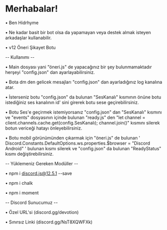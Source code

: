 # Merhabalar!

• Ben Hidrhyme   

• Ne kadar basit bir bot olsa da yapamayan veya destek almak isteyen arkadaşlar kullanabilir.

• v12 Öneri Şikayet Botu

-- Kullanımı --

• Main dosyası yani "öneri.js" de yapacağınız bir şey bulunmamaktadır herşeyi "config.json" dan ayarlayabilirsiniz.

• Bota dm den gelicek mesajları "config.json" dan ayarladığınız log kanalına atar.

• İsterseniz botu "config.json" da bulunan "SesKanalı" kısmının önüne botu istediğiniz ses kanalının id' sini girerek botu sese geçirebilirsiniz.

• Botu Ses'e geçirmek istemiyorsanız "config.json" dan "SesKanalı" kısmını ve "events" dosyasının içinde bulunan "ready.js" den "let channel = client.channels.cache.get(config.SesKanalı); channel.join()" kısmını silerek botun vericeği hatayı önleyebilirsiniz.

• Botu mobil görünümünden çıkarmak için "öneri.js" de bulunan ' Discord.Constants.DefaultOptions.ws.properties.$browser = "Discord Android" ' bulunan kısmı silerek ve "config.json" da bulunan "ReadyStatus" kısmı değiştirebilirsiniz.

-- Yüklemeniz Gereken Modüller --

• npm i discord.js@12.5.1 --save

• npm i chalk

• npm i moment

-- Discord Sunucumuz --

• Özel URL'si (discord.gg/devotion) 

• Sınırsız Linki (discord.gg/NsT8XQWFXk)
